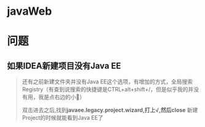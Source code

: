 # javaWeb



# 问题

## 如果IDEA新建项目没有Java EE

> 还有之前新建文件夹并没有Java EE这个选项，有增加的方式，全局搜索Registry（有查到说搜索的快捷键是CTRL+alt+shift+/，但是似乎我的并没有用，我是点右边的小🔎）
>
> 双击进去之后,找到**javaee.legacy.project.wizard,打上√,然后close** 新建Project的时候就能看到Java EE了

